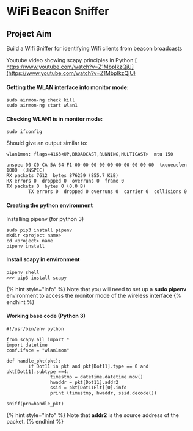# WiFi Beacon Sniffer

## Project Aim

Build a Wifi Sniffer for identifying Wifi clients from beacon broadcasts

Youtube video showing scapy principles in Python:[ https://www.youtube.com/watch?v=Z1MbpIkzQjU](https://www.youtube.com/watch?v=Z1MbpIkzQjU)

#### Getting the WLAN interface into monitor mode:

```text
sudo airmon-ng check kill
sudo airmon-ng start wlan1
```

#### Checking WLAN1 is in monitor mode:

```text
sudo ifconfig
```

Should give an output similar to:

```text
wlan1mon: flags=4163<UP,BROADCAST,RUNNING,MULTICAST>  mtu 150
unspec 00-C0-CA-5A-64-F1-00-00-00-00-00-00-00-00-00-00  txqueuelen 1000  (UNSPEC)
RX packets 7612  bytes 876259 (855.7 KiB)
RX errors 0  dropped 0  overruns 0  frame 0
TX packets 0  bytes 0 (0.0 B)        TX errors 0  dropped 0 overruns 0  carrier 0  collisions 0
```

#### Creating the python environment

Installing pipenv \(for python 3\)

```text
sudo pip3 install pipenv
mkdir <project name>
cd <project> name
pipenv install
```

#### Install scapy in environment

```text
pipenv shell
>>> pip3 install scapy
```

{% hint style="info" %}
Note that you will need to set up a **sudo pipenv** environment to access the monitor mode of the wireless interface
{% endhint %}

#### Working base code \(Python 3\)

```text
#!/usr/bin/env python

from scapy.all import *
import datetime
conf.iface = "wlan1mon"

def handle_pkt(pkt):
        if Dot11 in pkt and pkt[Dot11].type == 0 and pkt[Dot11].subtype ==4:
                timestmp = datetime.datetime.now()
                hwaddr = pkt[Dot11].addr2
                ssid = pkt[Dot11Elt][0].info
                print (timestmp, hwaddr, ssid.decode())

sniff(prn=handle_pkt)

```

{% hint style="info" %}
Note that **addr2** is the source address of the packet.
{% endhint %}

